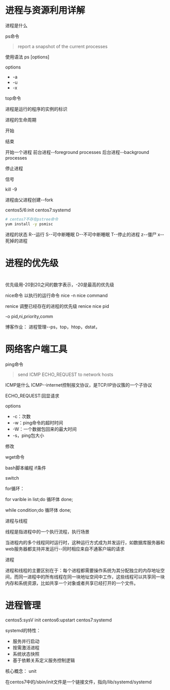 # 进程与资源利用详解

进程是什么


ps命令
> report a snapshot of the current processes


使用语法
ps [options]

options
- -a
- -u
- -x





top命令






进程是运行的程序的实例的标识

进程的生命周期


开始

结束




开始一个进程
前台进程--foreground processes
后台进程--background processes



停止进程

信号

kill -9 




进程由父进程创建--fork










centos5/6:init
centos7:systemd



```bash
# centos7不存在pstree命令
yum install -y psmisc
```



进程的状态
R--运行
S--可中断睡眠
D--不可中断睡眠
T--停止的进程
z--僵尸
x--死掉的进程

# 进程的优先级

#


优先级用-20到20之间的数字表示，-20是最高的优先级


nice命令
以执行的运行命令
nice -n nice command


renice
调整已经存在的进程的优先级
renice nice pid


-o pid,ni,priority,comm


博客作业：
进程管理--ps，top，htop，dstat，



# 网络客户端工具
ping命令
> send ICMP ECHO_REQUEST to network hosts

ICMP是什么
ICMP--internet控制报文协议，是TCP/IP协议簇的一个子协议

ECHO_REQUEST:回显请求



options
- -c：次数
- -w：ping命令的超时时间
- -W：一个数据包回来的最大时间
- -s，ping包大小



修改


wget命令






bash脚本编程
if条件

switch


for循环：

for varible in list;do
	循环体
done;


while condition;do
	循环体
done;




进程与线程

线程是指进程中的一个执行流程，执行场景

当进程内的多个线程同时运行时，这种运行方式成为并发运行，如数据库服务器和web服务器都支持并发运行--同时相应来自不通客户端的请求


进程


进程和线程的主要区别在于：每个进程都需要操作系统为其分配独立的内存地址空间，而同一进程中的所有线程在同一块地址空间中工作，这些线程可以共享同一块内存和系统资源，比如共享一个对象或者共享已经打开的一个文件。





# 进程管理


centos5:sysV init
centos6:upstart
centos7:systemd

systemd的特性：
- 服务并行启动
- 按需激活进程
- 系统状态快照
- 基于依赖关系定义服务控制逻辑



核心概念：
unit




在centos7中的/sbin/init文件是一个链接文件，指向/lib/systemd/systemd







